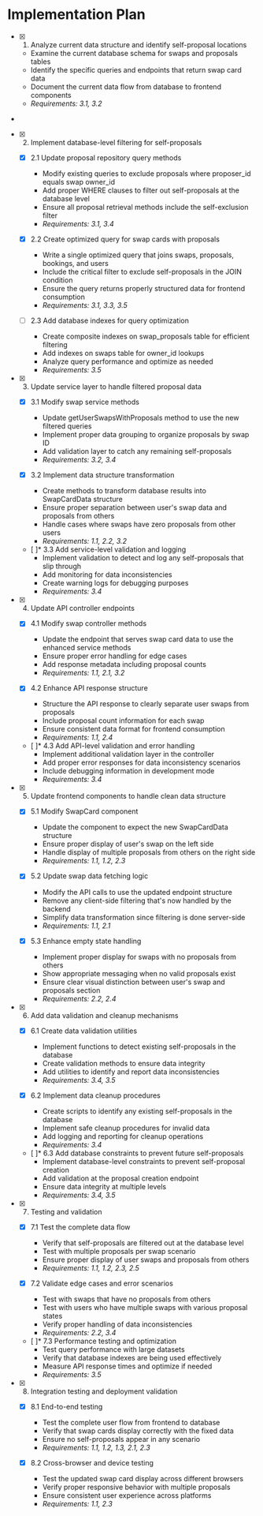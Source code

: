 # Implementation Plan

- [x] 1. Analyze current data structure and identify self-proposal locations





  - Examine the current database schema for swaps and proposals tables
  - Identify the specific queries and endpoints that return swap card data
  - Document the current data flow from database to frontend components
  - _Requirements: 3.1, 3.2_
-

- [x] 2. Implement database-level filtering for self-proposals




  - [x] 2.1 Update proposal repository query methods


    - Modify existing queries to exclude proposals where proposer_id equals swap owner_id
    - Add proper WHERE clauses to filter out self-proposals at the database level
    - Ensure all proposal retrieval methods include the self-exclusion filter
    - _Requirements: 3.1, 3.4_
  
  - [x] 2.2 Create optimized query for swap cards with proposals




    - Write a single optimized query that joins swaps, proposals, bookings, and users
    - Include the critical filter to exclude self-proposals in the JOIN condition
    - Ensure the query returns properly structured data for frontend consumption
    - _Requirements: 3.1, 3.3, 3.5_
  
  - [ ] 2.3 Add database indexes for query optimization






    - Create composite indexes on swap_proposals table for efficient filtering
    - Add indexes on swaps table for owner_id lookups
    - Analyze query performance and optimize as needed
    - _Requirements: 3.5_

- [x] 3. Update service layer to handle filtered proposal data





  - [x] 3.1 Modify swap service methods


    - Update getUserSwapsWithProposals method to use the new filtered queries
    - Implement proper data grouping to organize proposals by swap ID
    - Add validation layer to catch any remaining self-proposals
    - _Requirements: 3.2, 3.4_
  
  - [x] 3.2 Implement data structure transformation


    - Create methods to transform database results into SwapCardData structure
    - Ensure proper separation between user's swap data and proposals from others
    - Handle cases where swaps have zero proposals from other users
    - _Requirements: 1.1, 2.2, 3.2_
  
  - [ ]* 3.3 Add service-level validation and logging
    - Implement validation to detect and log any self-proposals that slip through
    - Add monitoring for data inconsistencies
    - Create warning logs for debugging purposes
    - _Requirements: 3.4_

- [x] 4. Update API controller endpoints





  - [x] 4.1 Modify swap controller methods


    - Update the endpoint that serves swap card data to use the enhanced service methods
    - Ensure proper error handling for edge cases
    - Add response metadata including proposal counts
    - _Requirements: 1.1, 2.1, 3.2_
  
  - [x] 4.2 Enhance API response structure


    - Structure the API response to clearly separate user swaps from proposals
    - Include proposal count information for each swap
    - Ensure consistent data format for frontend consumption
    - _Requirements: 1.1, 2.4_
  
  - [ ]* 4.3 Add API-level validation and error handling
    - Implement additional validation layer in the controller
    - Add proper error responses for data inconsistency scenarios
    - Include debugging information in development mode
    - _Requirements: 3.4_

- [x] 5. Update frontend components to handle clean data structure





  - [x] 5.1 Modify SwapCard component










    - Update the component to expect the new SwapCardData structure
    - Ensure proper display of user's swap on the left side
    - Handle display of multiple proposals from others on the right side
    - _Requirements: 1.1, 1.2, 2.3_
  
  - [x] 5.2 Update swap data fetching logic


    - Modify the API calls to use the updated endpoint structure
    - Remove any client-side filtering that's now handled by the backend
    - Simplify data transformation since filtering is done server-side
    - _Requirements: 1.1, 2.1_
  
  - [x] 5.3 Enhance empty state handling


    - Implement proper display for swaps with no proposals from others
    - Show appropriate messaging when no valid proposals exist
    - Ensure clear visual distinction between user's swap and proposals section
    - _Requirements: 2.2, 2.4_

- [x] 6. Add data validation and cleanup mechanisms





  - [x] 6.1 Create data validation utilities


    - Implement functions to detect existing self-proposals in the database
    - Create validation methods to ensure data integrity
    - Add utilities to identify and report data inconsistencies
    - _Requirements: 3.4, 3.5_
  
  - [x] 6.2 Implement data cleanup procedures


    - Create scripts to identify any existing self-proposals in the database
    - Implement safe cleanup procedures for invalid data
    - Add logging and reporting for cleanup operations
    - _Requirements: 3.4_
  
  - [ ]* 6.3 Add database constraints to prevent future self-proposals
    - Implement database-level constraints to prevent self-proposal creation
    - Add validation at the proposal creation endpoint
    - Ensure data integrity at multiple levels
    - _Requirements: 3.4, 3.5_

- [x] 7. Testing and validation





  - [x] 7.1 Test the complete data flow


    - Verify that self-proposals are filtered out at the database level
    - Test with multiple proposals per swap scenario
    - Ensure proper display of user swaps and proposals from others
    - _Requirements: 1.1, 1.2, 2.3, 2.5_
  
  - [x] 7.2 Validate edge cases and error scenarios

    - Test with swaps that have no proposals from others
    - Test with users who have multiple swaps with various proposal states
    - Verify proper handling of data inconsistencies
    - _Requirements: 2.2, 3.4_
  
  - [ ]* 7.3 Performance testing and optimization
    - Test query performance with large datasets
    - Verify that database indexes are being used effectively
    - Measure API response times and optimize if needed
    - _Requirements: 3.5_

- [x] 8. Integration testing and deployment validation






  - [x] 8.1 End-to-end testing

    - Test the complete user flow from frontend to database
    - Verify that swap cards display correctly with the fixed data
    - Ensure no self-proposals appear in any scenario
    - _Requirements: 1.1, 1.2, 1.3, 2.1, 2.3_
  
  - [x] 8.2 Cross-browser and device testing


    - Test the updated swap card display across different browsers
    - Verify proper responsive behavior with multiple proposals
    - Ensure consistent user experience across platforms
    - _Requirements: 1.1, 2.3_